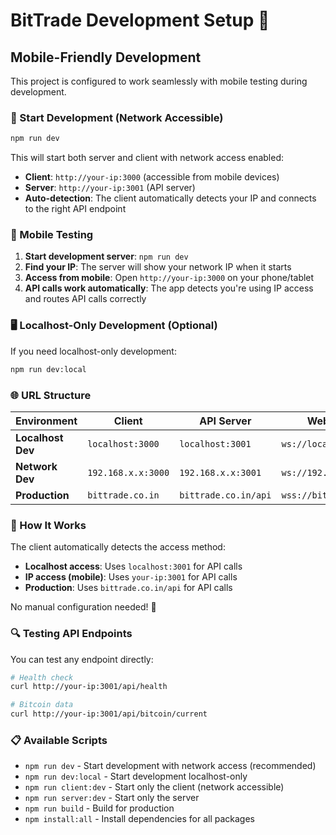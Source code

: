 # BitTrade Development Setup 📱

## Mobile-Friendly Development

This project is configured to work seamlessly with mobile testing during development.

### 🚀 Start Development (Network Accessible)

```bash
npm run dev
```

This will start both server and client with network access enabled:
- **Client**: `http://your-ip:3000` (accessible from mobile devices)
- **Server**: `http://your-ip:3001` (API server)
- **Auto-detection**: The client automatically detects your IP and connects to the right API endpoint

### 📱 Mobile Testing

1. **Start development server**: `npm run dev`
2. **Find your IP**: The server will show your network IP when it starts
3. **Access from mobile**: Open `http://your-ip:3000` on your phone/tablet
4. **API calls work automatically**: The app detects you're using IP access and routes API calls correctly

### 🖥️ Localhost-Only Development (Optional)

If you need localhost-only development:

```bash
npm run dev:local
```

### 🌐 URL Structure

| Environment | Client | API Server | WebSocket |
|-------------|--------|------------|-----------|
| **Localhost Dev** | `localhost:3000` | `localhost:3001` | `ws://localhost:3001` |
| **Network Dev** | `192.168.x.x:3000` | `192.168.x.x:3001` | `ws://192.168.x.x:3001` |
| **Production** | `bittrade.co.in` | `bittrade.co.in/api` | `wss://bittrade.co.in` |

### 🔧 How It Works

The client automatically detects the access method:
- **Localhost access**: Uses `localhost:3001` for API calls
- **IP access (mobile)**: Uses `your-ip:3001` for API calls  
- **Production**: Uses `bittrade.co.in/api` for API calls

No manual configuration needed! 🎉

### 🔍 Testing API Endpoints

You can test any endpoint directly:
```bash
# Health check
curl http://your-ip:3001/api/health

# Bitcoin data
curl http://your-ip:3001/api/bitcoin/current
```

### 📋 Available Scripts

- `npm run dev` - Start development with network access (recommended)
- `npm run dev:local` - Start development localhost-only
- `npm run client:dev` - Start only the client (network accessible)
- `npm run server:dev` - Start only the server
- `npm run build` - Build for production
- `npm install:all` - Install dependencies for all packages
